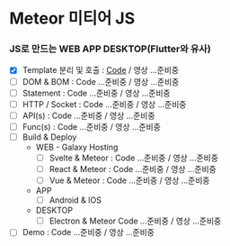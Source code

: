 # Meteor 미티어 JS

### JS로 만드는 WEB APP DESKTOP(Flutter와 유사)

- [x] Template 분리 및 호출 : [Code]() / 영상 ...준비중
- [ ] DOM & BOM : Code ...준비중 / 영상 ...준비중
- [ ] Statement : Code ...준비중 / 영상 ...준비중
- [ ] HTTP / Socket : Code ...준비중 / 영상 ...준비중
- [ ] API(s) : Code ...준비중 / 영상 ...준비중
- [ ] Func(s) : Code ...준비중 / 영상 ...준비중
- [ ] Build & Deploy
  - WEB - Galaxy Hosting
    - [ ] Svelte & Meteor : Code ...준비중 / 영상 ...준비중
    - [ ] React & Meteor : Code ...준비중 / 영상 ...준비중
    - [ ] Vue & Meteor : Code ...준비중 / 영상 ...준비중
  - APP 
    - [ ] Android & IOS
  - DESKTOP 
    - [ ] Electron & Meteor Code ...준비중 / 영상 ...준비중
- [ ] Demo : Code ...준비중 / 영상 ...준비중
